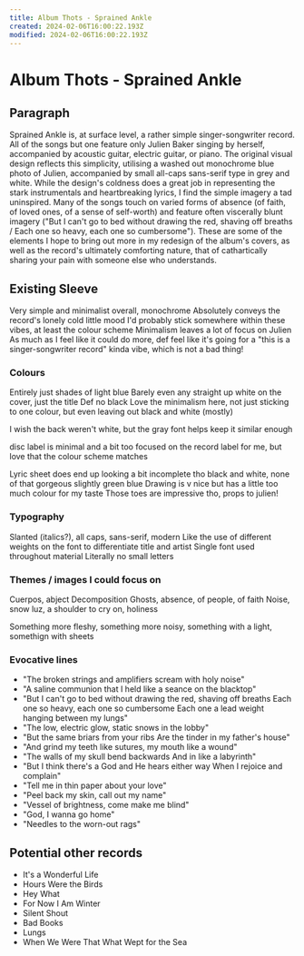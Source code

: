 ```yaml
---
title: Album Thots - Sprained Ankle
created: 2024-02-06T16:00:22.193Z
modified: 2024-02-06T16:00:22.193Z
---
```


# Album Thots - Sprained Ankle

## Paragraph
Sprained Ankle is, at surface level, a rather simple singer-songwriter record. All of the songs but one feature only Julien Baker singing by herself, accompanied by acoustic guitar, electric guitar, or piano. The original visual design reflects this simplicity, utilising a washed out monochrome blue photo of Julien, accompanied by small all-caps sans-serif type in grey and white. While the design's coldness does a great job in representing the stark instrumentals and heartbreaking lyrics, I find the simple imagery a tad uninspired. Many of the songs touch on varied forms of absence (of faith, of loved ones, of a sense of self-worth) and feature often viscerally blunt imagery ("But I can't go to bed without drawing the red, shaving off breaths / Each one so heavy, each one so cumbersome"). These are some of the elements I hope to bring out more in my redesign of the album's covers, as well as the record's ultimately comforting nature, that of cathartically sharing your pain with someone else who understands.

## Existing Sleeve
Very simple and minimalist overall, monochrome
Absolutely conveys the record's lonely cold little mood
I'd probably stick somewhere within these vibes, at least the colour scheme
Minimalism leaves a lot of focus on Julien
As much as I feel like it could do more, def feel like it's going for a "this is a singer-songwriter record" kinda vibe, which is not a bad thing!

### Colours
Entirely just shades of light blue
Barely even any straight up white on the cover, just the title
Def no black
Love the minimalism here, not just sticking to one colour, but even leaving out black and white (mostly)

I wish the back weren't white, but the gray font helps keep it similar enough

disc label is minimal and a bit too focused on the record label for me, but love that the colour scheme matches

Lyric sheet does end up looking a bit incomplete tho
black and white, none of that gorgeous slightly green blue
Drawing is v nice but has a little too much colour for my taste
Those toes are impressive tho, props to julien!

### Typography
Slanted (italics?), all caps, sans-serif, modern
Like the use of different weights on the font to differentiate title and artist
Single font used throughout material
Literally no small letters

### Themes / images I could focus on
Cuerpos, abject
Decomposition
Ghosts, absence, of people, of faith
Noise, snow
luz, a shoulder to cry on, holiness

Something more fleshy, something more noisy, something with a light, somethign with sheets

### Evocative lines
- "The broken strings and amplifiers scream with holy noise"
- "A saline communion that I held like a seance on the blacktop"
- "But I can't go to bed without drawing the red, shaving off breaths
Each one so heavy, each one so cumbersome
Each one a lead weight hanging between my lungs"
- "The low, electric glow, static snows in the lobby"
- "But the same briars from your ribs
Are the tinder in my father's house"
- "And grind my teeth like sutures, my mouth like a wound"
- "The walls of my skull bend backwards
And in like a labyrinth"
- "But I think there's a God and He hears either way
When I rejoice and complain"
- "Tell me in thin paper about your love"
- "Peel back my skin, call out my name"
- "Vessel of brightness, come make me blind"
- "God, I wanna go home"
- "Needles to the worn-out rags"

## Potential other records
- It's a Wonderful Life
- Hours Were the Birds
- Hey What
- For Now I Am Winter
- Silent Shout
- Bad Books
- Lungs
- When We Were That What Wept for the Sea
